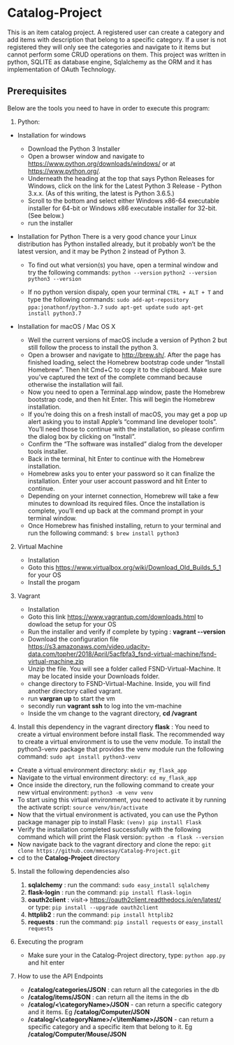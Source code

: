 # Catalog-Project
This is an item catalog project. A registered user can create a category and add items with description that belong to a specific category.
If a user is not registered they will only see the categories and navigate to it items but cannot perform some CRUD operations on them.
This project was written in python, SQLITE as database engine, Sqlalchemy as the ORM and it has implementation of OAuth Technology.

## Prerequisites
Below are the tools you need to have in order to execute this program:
1. Python:
- Installation for windows
    - Download the Python 3 Installer
    - Open a browser window and navigate to https://www.python.org/downloads/windows/ or at https://www.python.org/.
    - Underneath the heading at the top that says Python Releases for Windows, click on the link for the Latest Python 3 Release - Python 3.x.x. (As of this writing, the latest is Python 3.6.5.)
    - Scroll to the bottom and select either Windows x86-64 executable installer for 64-bit or Windows x86 executable installer for 32-bit. (See below.)
    - run the installer

- Installation for Python
    There is a very good chance your Linux distribution has Python installed already, but it probably won’t be the latest version, and it may be Python 2 instead of Python 3.
    - To find out what version(s) you have, open a terminal window and try the following commands:
        ```python --version```
        ```python2 --version```
        ```python3 --version```

    - If no python version dispaly, open your terminal ```CTRL + ALT + T``` and type the following commands:
    ```sudo add-apt-repository ppa:jonathonf/python-3.7```
    ```sudo apt-get update```
    ```sudo apt-get install python3.7```

- Installation for macOS / Mac OS X
    - Well the current versions of macOS include a version of Python 2 but still follow the process to install the python 3.
    - Open a browser and navigate to http://brew.sh/. After the page has finished loading, select the Homebrew bootstrap code under “Install Homebrew”. Then hit Cmd+C to copy it to the clipboard. Make sure you’ve captured the text of the complete command because otherwise the installation will fail.
    - Now you need to open a Terminal.app window, paste the Homebrew bootstrap code, and then hit Enter. This will begin the Homebrew installation.
    - If you’re doing this on a fresh install of macOS, you may get a pop up alert asking you to install Apple’s “command line developer tools”. You’ll need those to continue with the installation, so please confirm the dialog box by clicking on “Install”.
    - Confirm the “The software was installed” dialog from the developer tools installer.
    - Back in the terminal, hit Enter to continue with the Homebrew installation.
    - Homebrew asks you to enter your password so it can finalize the installation. Enter your user account password and hit Enter to continue.
    - Depending on your internet connection, Homebrew will take a few minutes to download its required files. Once the installation is complete, you’ll end up back at the command prompt in your terminal window.
    - Once Homebrew has finished installing, return to your terminal and run the following command:
    ```$ brew install python3```

2. Virtual Machine
    - Installation
    - Goto this https://www.virtualbox.org/wiki/Download_Old_Builds_5_1 for your OS
    - Install the progam

3. Vagrant
    - Installation
    - Goto this link https://www.vagrantup.com/downloads.html to dowload the setup for your OS
    - Run the installer and verify if complete by typing : **vagrant --version**
    - Download the configuration file https://s3.amazonaws.com/video.udacity-data.com/topher/2018/April/5acfbfa3_fsnd-virtual-machine/fsnd-virtual-machine.zip
    - Unzip the file. You will see a folder called FSND-Virtual-Machine. It may be located inside your Downloads folder.
    - change directory to FSND-Virtual-Machine. Inside, you will find another directory called vagrant.
    - run **vargran up** to start the vm
    - secondly run **vagrant ssh** to log into the vm-machine
    - Inside the vm change to the vagrant directory, **cd /vagrant**

4. Install this dependency in the vagrant directory
**flask** : You need to create a virtual environment before install flask.
The recommended way to create a virtual environment is to use the venv module. To install the python3-venv package that provides the venv module run the following command: ```sudo apt install python3-venv```
- Create a virtual environment directory: ```mkdir my_flask_app```
- Navigate to the virtual environment directory: ```cd my_flask_app```
- Once inside the directory, run the following command to create your new virtual environment: ```python3 -m venv venv```
- To start using this virtual environment, you need to activate it by running the activate script: ```source venv/bin/activate```
- Now that the virtual environment is activated, you can use the Python package manager pip to install Flask: ```(venv) pip install Flask```
- Verify the installation completed successfully with the following command which will print the Flask version: ```python -m flask --version```
- Now navigate back to the vagrant directory and clone the repo:
    ```git clone https://github.com/mmsesay/Catalog-Project.git```
- cd to the **Catalog-Project** directory

5. Install the following dependencies also
    1. **sqlalchemy** : run the command: ```sudo easy_install sqlalchemy```
    2. **flask-login** : run the command: ```pip install flask-login```
    3. **oauth2client** : visit-> https://oauth2client.readthedocs.io/en/latest/ or type: ```pip install --upgrade oauth2client```
    4. **httplib2** : run the command: ```pip install httplib2```
    5. **requests** : run the command: ```pip install requests``` or ```easy_install requests```

6. Executing the program
    - Make sure your in the Catalog-Project directory, type: ``` python app.py ``` and hit enter

7. How to use the API Endpoints
    - **/catalog/categories/JSON** : can return all the categories in the db
    - **/catalog/items/JSON** : can return all the items in the db
    - **/catalog/<\categoryName>/JSON** - can return a specific category and it items. Eg **/catalog/Computer/JSON**
    - **/catalog/<\categoryName>/<\itemName>/JSON** - can return a specific category and a specific item that belong to it. Eg **/catalog/Computer/Mouse/JSON**
